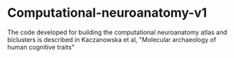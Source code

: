 # Computational-neuroanatomy-v1
The code developed for building the computational neuroanatomy atlas and biclusters is described in Kaczanowska et al, "Molecular archaeology of human cognitive traits"
